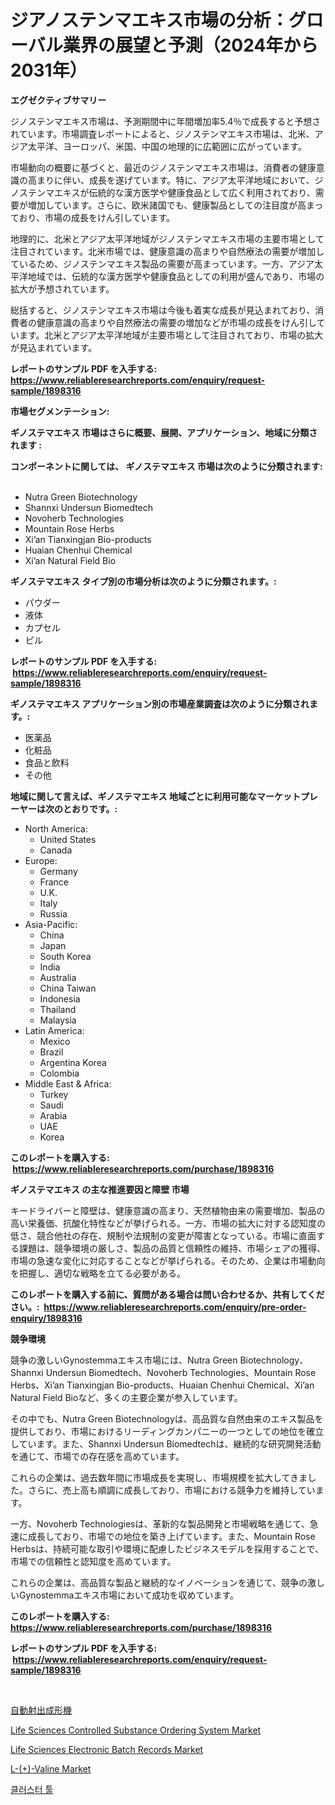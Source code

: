 <p><h1>ジアノステンマエキス市場の分析：グローバル業界の展望と予測（2024年から2031年）</h1></p><p><strong>エグゼクティブサマリー</strong></p>
<p><p>ジノステンマエキス市場は、予測期間中に年間増加率5.4％で成長すると予想されています。市場調査レポートによると、ジノステンマエキス市場は、北米、アジア太平洋、ヨーロッパ、米国、中国の地理的に広範囲に広がっています。</p><p>市場動向の概要に基づくと、最近のジノステンマエキス市場は、消費者の健康意識の高まりに伴い、成長を遂げています。特に、アジア太平洋地域において、ジノステンマエキスが伝統的な漢方医学や健康食品として広く利用されており、需要が増加しています。さらに、欧米諸国でも、健康製品としての注目度が高まっており、市場の成長をけん引しています。</p><p>地理的に、北米とアジア太平洋地域がジノステンマエキス市場の主要市場として注目されています。北米市場では、健康意識の高まりや自然療法の需要が増加しているため、ジノステンマエキス製品の需要が高まっています。一方、アジア太平洋地域では、伝統的な漢方医学や健康食品としての利用が盛んであり、市場の拡大が予想されています。</p><p>総括すると、ジノステンマエキス市場は今後も着実な成長が見込まれており、消費者の健康意識の高まりや自然療法の需要の増加などが市場の成長をけん引しています。北米とアジア太平洋地域が主要市場として注目されており、市場の拡大が見込まれています。</p></p>
<p><strong>レポートのサンプル PDF を入手する: <a href="https://www.reliableresearchreports.com/enquiry/request-sample/1898316">https://www.reliableresearchreports.com/enquiry/request-sample/1898316</a></strong></p>
<p><strong>市場セグメンテーション:</strong></p>
<p><strong> ギノステマエキス 市場はさらに概要、展開、アプリケーション、地域に分類されます :</strong></p>
<p><strong>コンポーネントに関しては、 ギノステマエキス 市場は次のように分類されます: &nbsp;</strong></p>
<p><ul><li>Nutra Green Biotechnology</li><li>Shannxi Undersun Biomedtech</li><li>Novoherb Technologies</li><li>Mountain Rose Herbs</li><li>Xi’an Tianxingjan Bio-products</li><li>Huaian Chenhui Chemical</li><li>Xi’an Natural Field Bio</li></ul></p>
<p><strong> ギノステマエキス タイプ別の市場分析は次のように分類されます。:</strong></p>
<p><ul><li>パウダー</li><li>液体</li><li>カプセル</li><li>ピル</li></ul></p>
<p><strong>レポートのサンプル PDF を入手する: &nbsp;<a href="https://www.reliableresearchreports.com/enquiry/request-sample/1898316">https://www.reliableresearchreports.com/enquiry/request-sample/1898316</a></strong></p>
<p><strong> ギノステマエキス アプリケーション別の市場産業調査は次のように分類されます。:</strong></p>
<p><ul><li>医薬品</li><li>化粧品</li><li>食品と飲料</li><li>その他</li></ul></p>
<p><strong>地域に関して言えば、ギノステマエキス 地域ごとに利用可能なマーケットプレーヤーは次のとおりです。:</strong></p>
<p><ul>
    <li>
        North America:
        <ul>
            <li>United States</li>
            <li>Canada</li>
        </ul>
    </li>
    <li>
        Europe:
        <ul>
            <li>Germany</li>
            <li>France</li>
            <li>U.K.</li>
            <li>Italy</li>
            <li>Russia</li>
        </ul>
    </li>
    <li>
        Asia-Pacific:
        <ul>
            <li>China</li>
            <li>Japan</li>
            <li>South Korea</li>
            <li>India</li>
            <li>Australia</li>
            <li>China Taiwan</li>
            <li>Indonesia</li>
            <li>Thailand</li>
            <li>Malaysia</li>
        </ul>
    </li>
    <li>
        Latin America:
        <ul>
            <li>Mexico</li>
            <li>Brazil</li>
            <li>Argentina Korea</li>
            <li>Colombia</li>
        </ul>
    </li>
    <li>
        Middle East & Africa:
        <ul>
            <li>Turkey</li>
            <li>Saudi</li>
            <li>Arabia</li>
            <li>UAE</li>
            <li>Korea</li>
        </ul>
    </li>
    </ul></p>
<p><strong>このレポートを購入する: &nbsp;<a href="https://www.reliableresearchreports.com/purchase/1898316">https://www.reliableresearchreports.com/purchase/1898316</a></strong></p>
<p><strong>ギノステマエキス の主な推進要因と障壁 市場</strong></p>
<p><p>キードライバーと障壁は、健康意識の高まり、天然植物由来の需要増加、製品の高い栄養価、抗酸化特性などが挙げられる。一方、市場の拡大に対する認知度の低さ、競合他社の存在、規制や法規制の変更が障害となっている。市場に直面する課題は、競争環境の厳しさ、製品の品質と信頼性の維持、市場シェアの獲得、市場の急速な変化に対応することなどが挙げられる。そのため、企業は市場動向を把握し、適切な戦略を立てる必要がある。</p></p>
<p><strong>このレポートを購入する前に、質問がある場合は問い合わせるか、共有してください。:&nbsp; <a href="https://www.reliableresearchreports.com/enquiry/pre-order-enquiry/1898316">https://www.reliableresearchreports.com/enquiry/pre-order-enquiry/1898316</a></strong></p>
<p><strong>競争環境</strong></p>
<p><p>競争の激しいGynostemmaエキス市場には、Nutra Green Biotechnology、Shannxi Undersun Biomedtech、Novoherb Technologies、Mountain Rose Herbs、Xi’an Tianxingjan Bio-products、Huaian Chenhui Chemical、Xi’an Natural Field Bioなど、多くの主要企業が参入しています。</p><p>その中でも、Nutra Green Biotechnologyは、高品質な自然由来のエキス製品を提供しており、市場におけるリーディングカンパニーの一つとしての地位を確立しています。また、Shannxi Undersun Biomedtechは、継続的な研究開発活動を通じて、市場での存在感を高めています。</p><p>これらの企業は、過去数年間に市場成長を実現し、市場規模を拡大してきました。さらに、売上高も順調に成長しており、市場における競争力を維持しています。</p><p>一方、Novoherb Technologiesは、革新的な製品開発と市場戦略を通じて、急速に成長しており、市場での地位を築き上げています。また、Mountain Rose Herbsは、持続可能な取引や環境に配慮したビジネスモデルを採用することで、市場での信頼性と認知度を高めています。</p><p>これらの企業は、高品質な製品と継続的なイノベーションを通じて、競争の激しいGynostemmaエキス市場において成功を収めています。</p></p>
<p><strong>このレポートを購入する: &nbsp; <a href="https://www.reliableresearchreports.com/purchase/1898316">https://www.reliableresearchreports.com/purchase/1898316</a></strong></p>
<p><strong>レポートのサンプル PDF を入手する: &nbsp;<a href="https://www.reliableresearchreports.com/enquiry/request-sample/1898316">https://www.reliableresearchreports.com/enquiry/request-sample/1898316</a></strong><strong></strong></p>
<p>&nbsp;</p>
<p><p><a href="https://medium.com/@royfoote921/%E8%87%AA%E5%8B%95%E5%B0%84%E5%87%BA%E6%88%90%E5%BD%A2%E6%A9%9F%E3%81%AE%E5%B8%82%E5%A0%B4%E8%A6%8F%E6%A8%A1-%E5%B8%82%E5%A0%B4%E5%B1%95%E6%9C%9B%E3%81%A8%E5%B8%82%E5%A0%B4%E4%BA%88%E6%B8%AC-2024%E5%B9%B4%E3%81%8B%E3%82%892031%E5%B9%B4-7ad6ac0e4f0c">自動射出成形機</a></p><p><a href="https://issuu.com/reportprime-2/docs/life-sciences-controlled-substance-ordering-system">Life Sciences Controlled Substance Ordering System Market</a></p><p><a href="https://issuu.com/reportprime-2/docs/life-sciences-electronic-batch-records-market-size">Life Sciences Electronic Batch Records Market</a></p><p><a href="https://sudsy-motorcycle-bbc.notion.site/L-Valine-Market-Size-Growing-and-Forecasted-for-period-from-2024-2031-and-provides-complete-ma-3fac32aa026c4ca3ad33c72ec55e585a">L-(+)-Valine Market</a></p><p><a href="https://medium.com/@mujgankortalih/%ED%81%B4%EB%9F%AC%EC%8A%A4%ED%84%B0-%EB%8F%84%EA%B5%AC-%EC%8B%9C%EC%9E%A5-%EC%8B%9C%EC%9E%A5-%EC%A0%90%EC%9C%A0%EC%9C%A8-%EC%8B%9C%EC%9E%A5-%EB%8F%99%ED%96%A5-%EB%B0%8F-%EB%AF%B8%EB%9E%98-%EC%84%B1%EC%9E%A5-%ED%83%90%EC%83%89-4a4edaddee1b">클러스터 툴</a></p></p>